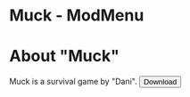<div class="topmessage2">
    <h1 class="h3">Muck - ModMenu</h1>
</div>
<div class="message2">
    <h1 class="h4">About "Muck"</h1>
    <r>Muck is a survival game by "Dani".</r>
    <button class="download" onclick="link('https://github.com/ZeroZipp/zerozipp.github.io/raw/main/download/muck/Assembly-CSharp.dll')">Download</button>
</div>